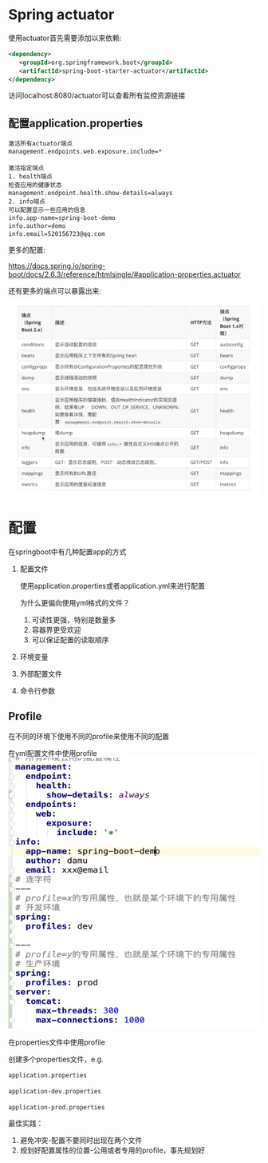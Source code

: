 # Spring actuator

使用actuator首先需要添加以来依赖:
``` xml
<dependency>
   <groupId>org.springframework.boot</groupId>
   <artifactId>spring-boot-starter-actuator</artifactId>
</dependency>
```

访问localhost:8080/actuator可以查看所有监控资源链接

## 配置application.properties
```
激活所有actuator端点
management.endpoints.web.exposure.include=*

激活指定端点
1. health端点
检查应用的健康状态
management.endpoint.health.show-details=always 
2. info端点
可以配置显示一些应用的信息
info.app-name=spring-boot-demo
info.author=demo
info.email=520156723@qq.com
```

更多的配置: 

https://docs.spring.io/spring-boot/docs/2.6.3/reference/htmlsingle/#application-properties.actuator

还有更多的端点可以暴露出来:

![picture 2](images/0e5f210caca3eda7baab5828bac6bd160229f3f0a44c6da654193325ebfa951c.png)  



# 配置

在springboot中有几种配置app的方式

1. 配置文件

    使用application.properties或者application.yml来进行配置

    为什么更偏向使用yml格式的文件？

    1. 可读性更强，特别是数量多
    2. 容器界更受欢迎
    3. 可以保证配置的读取顺序
2. 环境变量
3. 外部配置文件
4. 命令行参数

## Profile

在不同的环境下使用不同的profile来使用不同的配置

在yml配置文件中使用profile
 ![picture 3](images/10ff9d0423ad51ac5eb76b5945321ce09a28051c489a21e9c5910bffd0a543c5.png)  

在properties文件中使用profile

创建多个properties文件，e.g.
```
application.properties

application-dev.properties

application-prod.properties
```

最佳实践：

1. 避免冲突-配置不要同时出现在两个文件
2. 规划好配置属性的位置-公用或者专用的profile，事先规划好
